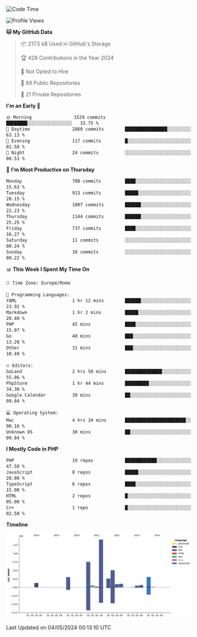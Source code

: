 <!--START_SECTION:waka-->
![Code Time](http://img.shields.io/badge/Code%20Time-5%2C022%20hrs%2058%20mins-blue)

![Profile Views](http://img.shields.io/badge/Profile%20Views-0-blue)

**🐱 My GitHub Data** 

> 📦 217.5 kB Used in GitHub's Storage 
 > 
> 🏆 428 Contributions in the Year 2024
 > 
> 🚫 Not Opted to Hire
 > 
> 📜 69 Public Repositories 
 > 
> 🔑 21 Private Repositories 
 > 
**I'm an Early 🐤** 

```text
🌞 Morning                1529 commits        ████████░░░░░░░░░░░░░░░░░   33.75 % 
🌆 Daytime                2860 commits        ████████████████░░░░░░░░░   63.13 % 
🌃 Evening                117 commits         █░░░░░░░░░░░░░░░░░░░░░░░░   02.58 % 
🌙 Night                  24 commits          ░░░░░░░░░░░░░░░░░░░░░░░░░   00.53 % 
```
📅 **I'm Most Productive on Thursday** 

```text
Monday                   708 commits         ████░░░░░░░░░░░░░░░░░░░░░   15.63 % 
Tuesday                  913 commits         █████░░░░░░░░░░░░░░░░░░░░   20.15 % 
Wednesday                1007 commits        ██████░░░░░░░░░░░░░░░░░░░   22.23 % 
Thursday                 1144 commits        ██████░░░░░░░░░░░░░░░░░░░   25.25 % 
Friday                   737 commits         ████░░░░░░░░░░░░░░░░░░░░░   16.27 % 
Saturday                 11 commits          ░░░░░░░░░░░░░░░░░░░░░░░░░   00.24 % 
Sunday                   10 commits          ░░░░░░░░░░░░░░░░░░░░░░░░░   00.22 % 
```


📊 **This Week I Spent My Time On** 

```text
🕑︎ Time Zone: Europe/Rome

💬 Programming Languages: 
YAML                     1 hr 12 mins        ██████░░░░░░░░░░░░░░░░░░░   23.92 % 
Markdown                 1 hr 2 mins         █████░░░░░░░░░░░░░░░░░░░░   20.40 % 
PHP                      45 mins             ████░░░░░░░░░░░░░░░░░░░░░   15.07 % 
Go                       40 mins             ███░░░░░░░░░░░░░░░░░░░░░░   13.28 % 
Other                    31 mins             ███░░░░░░░░░░░░░░░░░░░░░░   10.49 % 

🔥 Editors: 
GoLand                   2 hrs 50 mins       ██████████████░░░░░░░░░░░   55.86 % 
PhpStorm                 1 hr 44 mins        █████████░░░░░░░░░░░░░░░░   34.30 % 
Google Calendar          30 mins             ██░░░░░░░░░░░░░░░░░░░░░░░   09.84 % 

💻 Operating System: 
Mac                      4 hrs 34 mins       ███████████████████████░░   90.16 % 
Unknown OS               30 mins             ██░░░░░░░░░░░░░░░░░░░░░░░   09.84 % 
```

**I Mostly Code in PHP** 

```text
PHP                      19 repos            ████████████░░░░░░░░░░░░░   47.50 % 
JavaScript               8 repos             █████░░░░░░░░░░░░░░░░░░░░   20.00 % 
TypeScript               6 repos             ████░░░░░░░░░░░░░░░░░░░░░   15.00 % 
HTML                     2 repos             █░░░░░░░░░░░░░░░░░░░░░░░░   05.00 % 
C++                      1 repo              █░░░░░░░░░░░░░░░░░░░░░░░░   02.50 % 
```



**Timeline**

![Lines of Code chart](https://raw.githubusercontent.com/frnwtr/frnwtr/main/assets/bar_graph.png)


 Last Updated on 04/05/2024 00:13:10 UTC
<!--END_SECTION:waka-->